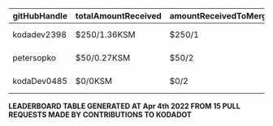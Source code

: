 | gitHubHandle   | totalAmountReceived | amountReceivedToMergedPrs | numOfOpenPRs | mergedPrs | closedPrs | linesAddedToLinesRemoved | totalCommitsMerged | lastTransactionLink  |
|-----------------|-----------------------|-------------------------------|-----------------|------------|------------|------------------------------|----------------------|------------------------------------------------------------------------------------------------------------------------------------|  
| kodadev2398 | $250/1.36KSM | $250/1 | 3 | 1 | 2 | 1/1 | 1 | [Link to last transaction](https://kusama.subscan.io/extrinsic/0x8220eacad05f9d04b1f1b3d3daf1e752d021ec93dc5e1a85f580eca64401a8db) |
| petersopko | $50/0.27KSM | $50/2 | 6 | 2 | 3 | 2/0 | 2 | [Link to last transaction](https://kusama.subscan.io/extrinsic/0x8220eacad05f9d04b1f1b3d3daf1e752d021ec93dc5e1a85f580eca64401a8db) |
| kodaDev0485 | $0/0KSM | $0/2 | 5 | 2 | 3 | 2/0 | 2 | [Link to last transaction](null) |

 
 **LEADERBOARD TABLE GENERATED AT Apr 4th 2022 FROM 15 PULL REQUESTS MADE BY CONTRIBUTIONS TO KODADOT**